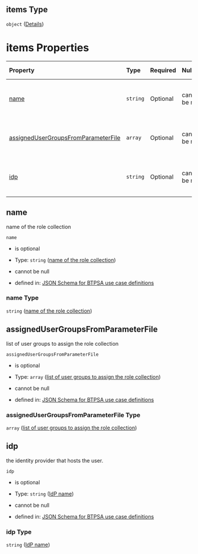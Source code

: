 ## items Type

`object` ([Details](btpsa-usecase-properties-services-items-properties-list-of-role-collections-to-assign-users-to-items.md))

# items Properties

| Property                                                                    | Type     | Required | Nullable       | Defined by                                                                                                                                                                                                                                                                                                                                        |
| :-------------------------------------------------------------------------- | :------- | :------- | :------------- | :------------------------------------------------------------------------------------------------------------------------------------------------------------------------------------------------------------------------------------------------------------------------------------------------------------------------------------------------ |
| [name](#name)                                                               | `string` | Optional | cannot be null | [JSON Schema for BTPSA use case definitions](btpsa-usecase-properties-services-items-properties-list-of-role-collections-to-assign-users-to-items-properties-name-of-the-role-collection.md "undefined#/properties/services/items/properties/requiredrolecollections/items/properties/name")                                                      |
| [assignedUserGroupsFromParameterFile](#assignedusergroupsfromparameterfile) | `array`  | Optional | cannot be null | [JSON Schema for BTPSA use case definitions](btpsa-usecase-properties-services-items-properties-list-of-role-collections-to-assign-users-to-items-properties-list-of-user-groups-to-assign-the-role-collection.md "undefined#/properties/services/items/properties/requiredrolecollections/items/properties/assignedUserGroupsFromParameterFile") |
| [idp](#idp)                                                                 | `string` | Optional | cannot be null | [JSON Schema for BTPSA use case definitions](btpsa-usecase-properties-services-items-properties-list-of-role-collections-to-assign-users-to-items-properties-idp-name.md "undefined#/properties/services/items/properties/requiredrolecollections/items/properties/idp")                                                                          |

## name

name of the role collection

`name`

*   is optional

*   Type: `string` ([name of the role collection](btpsa-usecase-properties-services-items-properties-list-of-role-collections-to-assign-users-to-items-properties-name-of-the-role-collection.md))

*   cannot be null

*   defined in: [JSON Schema for BTPSA use case definitions](btpsa-usecase-properties-services-items-properties-list-of-role-collections-to-assign-users-to-items-properties-name-of-the-role-collection.md "undefined#/properties/services/items/properties/requiredrolecollections/items/properties/name")

### name Type

`string` ([name of the role collection](btpsa-usecase-properties-services-items-properties-list-of-role-collections-to-assign-users-to-items-properties-name-of-the-role-collection.md))

## assignedUserGroupsFromParameterFile

list of user groups to assign the role collection

`assignedUserGroupsFromParameterFile`

*   is optional

*   Type: `array` ([list of user groups to assign the role collection](btpsa-usecase-properties-services-items-properties-list-of-role-collections-to-assign-users-to-items-properties-list-of-user-groups-to-assign-the-role-collection.md))

*   cannot be null

*   defined in: [JSON Schema for BTPSA use case definitions](btpsa-usecase-properties-services-items-properties-list-of-role-collections-to-assign-users-to-items-properties-list-of-user-groups-to-assign-the-role-collection.md "undefined#/properties/services/items/properties/requiredrolecollections/items/properties/assignedUserGroupsFromParameterFile")

### assignedUserGroupsFromParameterFile Type

`array` ([list of user groups to assign the role collection](btpsa-usecase-properties-services-items-properties-list-of-role-collections-to-assign-users-to-items-properties-list-of-user-groups-to-assign-the-role-collection.md))

## idp

the identity provider that hosts the user.

`idp`

*   is optional

*   Type: `string` ([IdP name](btpsa-usecase-properties-services-items-properties-list-of-role-collections-to-assign-users-to-items-properties-idp-name.md))

*   cannot be null

*   defined in: [JSON Schema for BTPSA use case definitions](btpsa-usecase-properties-services-items-properties-list-of-role-collections-to-assign-users-to-items-properties-idp-name.md "undefined#/properties/services/items/properties/requiredrolecollections/items/properties/idp")

### idp Type

`string` ([IdP name](btpsa-usecase-properties-services-items-properties-list-of-role-collections-to-assign-users-to-items-properties-idp-name.md))
